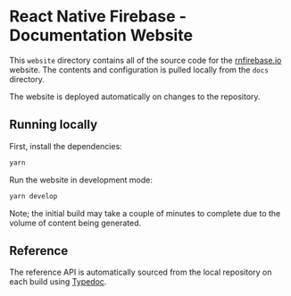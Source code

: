 # React Native Firebase - Documentation Website

This `website` directory contains all of the source code for the [rnfirebase.io](https://rnfirebase.io/) website.
The contents and configuration is pulled locally from the `docs` directory.

The website is deployed automatically on changes to the repository.

## Running locally

First, install the dependencies:

```bash
yarn
```

Run the website in development mode:

```bash
yarn develop
```

Note; the initial build may take a couple of minutes to complete due to the volume of content being generated.

## Reference

The reference API is automatically sourced from the local repository on each build using [Typedoc](https://github.com/TypeStrong/typedoc).
